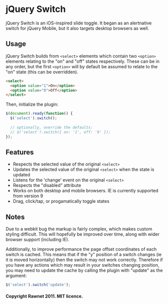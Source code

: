 # jQuery Switch

jQuery Switch is an iOS-inspired slide toggle. It began as an alertnative switch for jQuery Mobile, but it also targets desktop browsers as well.

## Usage

jQuery Switch builds from `<select>` elements which contain two `<option>` elements relating to the "on" and "off" states respectively. These can be in any order, but the first `<option>` will by default be assumed to relate to the "on" state (this can be overridden).

```html
<select>
  <option value="1">On</option>
  <option value="0">Off</option>
</select>
```

Then, initialize the plugin:

```javascript
$(document).ready(function() {
  $('select').switch();
  
  // optionally, override the defaults:
  // $('select').switch({ on: '1', off: '0' });
});
```

## Features

- Respects the selected value of the original `<select>`
- Updates the selected value of the original `<select>` when the state is updated
- Listens for the 'change' event on the original `<select>`
- Respects the "disabled" attribute
- Works on both desktop and mobile browsers. IE is currently supported from version 9
- Drag, click/tap, or progamatically toggle states


## Notes

Due to a webkit bug the markup is fairly complex, which makes custom styling difficult. This will hopefully be improved over time, along with wider browser support (including IE).

Additionally, to improve performance the page offset coordinates of each switch is cached. This means that if the "y" position of a switch changes (ie it is moved horizontally) then the switch may not work correctly. Therefore if you have any actions which may result in your switches changing position, you may need to update the cache by calling the plugin with "update" as the argument:

``` javascript
$('select').switch('update');
```

#### Copyright Rawnet 2011. MIT licence.
